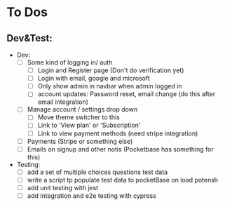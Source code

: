 # To Dos

## Dev&Test:
  - Dev:
    - [ ] Some kind of logging in/ auth
      - [ ] Login and Register page (Don't do verification yet)
      - [ ] Login with email, google and microsoft
      - [ ] Only show admin in navbar when admin logged in
      - [ ] account updates: Password reset, email change (do this after email integration)
    - [ ] Manage account / settings drop down
      - [ ] Move theme switcher to this
      - [ ] Link to 'View plan' or 'Subscription'
      - [ ] Link to view payment methods (need stripe integration)
    - [ ] Payments (Stripe or something else)
    - [ ] Emails on signup and other notis (Pocketbase has something for this)
  - Testing:
    - [ ] add a set of multiple choices questions test data
    - [ ] write a script tp populate test data to pocketBase on load potensh
    - [ ] add unit testing with jest
    - [ ] add integration and e2e testing with cypress